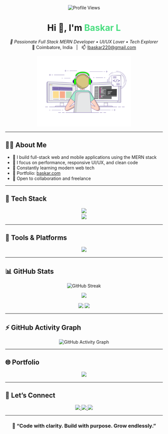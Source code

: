 <p align="center">
  <img src="https://komarev.com/ghpvc/?username=Baskar-L&label=Profile%20Views&color=0e75b6&style=flat" alt="Profile Views" />
</p>

<h1 align="center">Hi 👋, I'm <span style="color:#4ade80;">Baskar L</span></h1>
<p align="center">
  <em>🚀 Passionate Full Stack MERN Developer • UI/UX Lover • Tech Explorer</em><br />
  📍 Coimbatore, India &nbsp; | &nbsp; 📫 <a href="mailto:lbaskar220@gmail.com">lbaskar220@gmail.com</a>
</p>

<p align="center">
  <img src="https://raw.githubusercontent.com/devSouvik/devSouvik/master/gif3.gif" width="300" alt="Coding gif" />
</p>

---

## 👨‍💻 About Me

- 🔭 I build full-stack web and mobile applications using the MERN stack  
- 🎯 I focus on performance, responsive UI/UX, and clean code  
- 🌱 Constantly learning modern web tech  
- 💼 Portfolio: [baskar.com](https://baskar.com)  
- 💬 Open to collaboration and freelance  

---

## 🚀 Tech Stack

<p align="center">
  <img src="https://skillicons.dev/icons?i=html,css,sass,tailwind,bootstrap" />
  <br />
  <img src="https://skillicons.dev/icons?i=js,ts,react,nextjs,reactnative,nodejs,express,mongodb" />
</p>

---

## 🧰 Tools & Platforms

<p align="center">
  <img src="https://skillicons.dev/icons?i=postman,firebase,git,github,vscode,vercel,netlify,render" />
</p>

---

## 📊 GitHub Stats

<p align="center">
  <img src="https://github-readme-streak-stats.herokuapp.com/?user=Baskar-L&theme=tokyonight&border=7F3FBF&background=0D1117" alt="GitHub Streak" />
</p>
<p align="center">
  <img src="https://github-profile-summary-cards.vercel.app/api/cards/profile-details?username=Baskar-L&theme=github_dark" />
</p>
<p align="center">
  <img src="https://github-readme-stats.vercel.app/api?username=Baskar-L&show_icons=true&theme=github_dark" height="192px" />
  <img src="https://github-readme-stats.vercel.app/api/top-langs/?username=Baskar-L&langs_count=8&layout=compact&theme=github_dark" height="192px" />
</p>

---

## ⚡ GitHub Activity Graph

<p align="center">
  <img src="https://github-readme-activity-graph.vercel.app/graph?username=Baskar-L&bg_color=0D1117&color=7F3FBF&line=7F3FBF&point=7F3FBF&area=true&title_color=F8D866" alt="GitHub Activity Graph" />
</p>

---

## 🌐 Portfolio

<p align="center">
  <a href="https://baskar.com" target="_blank">
    <img src="https://img.shields.io/badge/Visit-My%20Portfolio-4ADE80?style=for-the-badge&logo=github&logoColor=white" />
  </a>
</p>

---

## 🤝 Let’s Connect

<p align="center">
  <a href="https://linkedin.com/in/baskar-l" target="_blank">
    <img src="https://img.shields.io/badge/LinkedIn-%230077B5?style=for-the-badge&logo=linkedin&logoColor=white" />
  </a>
  <a href="https://twitter.com/baskar_l_dev" target="_blank">
    <img src="https://img.shields.io/badge/Twitter-%231DA1F2?style=for-the-badge&logo=twitter&logoColor=white" />
  </a>
  <a href="mailto:lbaskar220@gmail.com" target="_blank">
    <img src="https://img.shields.io/badge/Gmail-%23D14836?style=for-the-badge&logo=gmail&logoColor=white" />
  </a>
</p>

---

<h3 align="center">💬 “Code with clarity. Build with purpose. Grow endlessly.”</h3>
